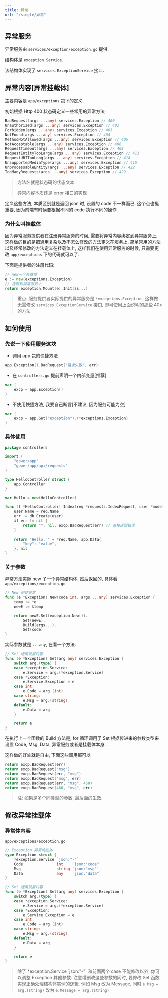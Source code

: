```yaml
---
title: 异常
url: "/single/异常"
---
```


## 异常服务

异常服务由 `services/exception/exception.go` 提供.

结构体是 `exception.Service`.

该结构体实现了 `services.ExceptionService` 接口.

## 异常内容[异常挂载体]

主要内容是 `app/exceptions` 包下的定义.

初始根据 Http 400 状态码定义一些常用的异常方法

```go
BadRequest(args ...any) services.Exception // 400
Unauthorized(args ...any) services.Exception // 401
Forbidden(args ...any) services.Exception // 403
NotFound(args ...any) services.Exception // 404
MethodNotAllowed(args ...any) services.Exception // 405
NotAcceptable(args ...any) services.Exception // 406
RequestTimeout(args ...any) services.Exception // 408
RequestEntityTooLarge(args ...any) services.Exception // 413
RequestURITooLong(args ...any) services.Exception // 414
UnsupportedMediaType(args ...any) services.Exception // 415
UnprocessableEntity(args ...any) services.Exception // 422
TooManyRequests(args ...any) services.Exception // 429
```

> 方法名就是状态码的状态文本.
>
> 异常内容本质还是 error 接口的实现

定义这些方法, 本质区别就是返回 json 时, 设置的 code 不一样而已. 这个点也挺重要, 因为前端有时候要根据不同的 code 执行不同的操作.

### 为什么叫挂载体

因为异常服务提供者在注册异常服务的时候, 需要将异常内容绑定到异常服务上, 这样做的目的是把通用复杂以及不怎么修改的方法定义在服务上, 简单常用的方法以及经常修改的方法定义在挂载体上, 这样我们在使用异常服务的时候, 只需要更改 `app/exceptions` 下的代码就可以了.

下面是提供者的注册代码:

```go
// new一个挂载体
e := new(exceptions.Exception)
// 挂载到异常服务上
return exception.Mount(e).Init(ss...)
```

> 重点: 服务提供者实际提供的异常服务是 `*exceptions.Exception`, 这样做无需修改 `services.ExceptionService` 接口, 即可使用上面说明的那些 40x 的方法

## 如何使用

### 先说一下使用服务这块

- 调用 app 包的快捷方法

```go
app.Exception().BadRequest("请求失败", err)
```

- 在 `controllers.go` 提前声明一个内部变量[推荐]

```go
var (
    excp = app.Exception()
)
```

- 不使用快捷方法, 我要自己断言[不建议, 因为服务可能为空]

```go
var (
    excp = app.Get("exception").(*exceptions.Exception)
)
```
### 具体使用
```go
package controllers

import (
    "gower/app"
    "gower/app/api/requests"
)

type HelloController struct {
    app.Controller
}

var Hello = new(HelloController)

func (t *HelloController) Index(req *requests.IndexRequest, user *models.User) (string, any, error) {
    user.Name = req.Name
    err := db.Create(user)
    if err != nil {
        return "", nil, excp.BadRequest(err) // 直接返回错误
    }
    
    return "Hello, " + *req.Name, app.Data{
        "key": "value",
    }, nil
}

```

### 关于参数

异常方法实际 new 了一个异常结构体, 然后返回的, 具体看 `app/exceptions/exception.go`

```go
// New 创建异常
func (e *Exception) New(code int, args ...any) services.Exception {
    temp := *e
    newE := &temp

    return newE.Set(exception.New()).
        Set(newE).
        Build(args...).
        Set(code)
}
```

实际参数就是 `...any`, 在看一个方法:

```go
// Set 通用设置内容
func (e *Exception) Set(arg any) services.Exception {
    switch arg.(type) {
    case *exception.Service:
        e.Service = arg.(*exception.Service)
    case *Exception:
        e.Service.Exception = e
    case int:
        e.Code = arg.(int)
    case string:
        e.Msg = arg.(string)
    default:
        e.Data = arg
    }

    return e
}
```

在执行上一个函数的 Build 方法是, for 循环调用了 Set 根据传进来的参数类型来设置 Code, Msg, Data, 异常服务或者是挂载体本身.

这样做的好处就是自由, 下面这些调用都可以

```go
return excp.BadRequest(err)
return excp.BadRequest("msg")
return excp.BadRequest(err, "msg")
return excp.BadRequest("msg", err)
return excp.BadRequest(err, "msg", 450)
return excp.BadRequest(460, "msg", err)
```
> 注: 如果是多个同类型的参数, 最后面的生效.

## 修改异常挂载体

### 异常体内容
`app/exceptions/exception.go`
```go
// Exception 异常响应体
type Exception struct {
    *exception.Service `json:"-"`
    Code               int    `json:"code"`
    Msg                string `json:"msg"`
    Data               any    `json:"data"`
}

// Set 通用设置内容
func (e *Exception) Set(arg any) services.Exception {
    switch arg.(type) {
    case *exception.Service:
        e.Service = arg.(*exception.Service)
    case *Exception:
        e.Service.Exception = e
    case int:
        e.Code = arg.(int)
    case string:
        e.Msg = arg.(string)
    default:
        e.Data = arg
    }

    return e
}
```
> 除了 *exception.Service \`json:"-"\` 和前面两个 case 不能修改以外, 你可以调整 Exception 其他参数. 注意增删改这些参数的同时, 要修改 Set 函数, 实现正确处理结构体实例的逻辑. 例如 Msg 改为 Message, 同时 `e.Msg = arg.(string)` 改为 `e.Message = arg.(string)`
